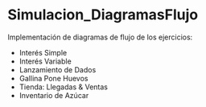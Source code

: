 # Simulacion_DiagramasFlujo
Implementación de diagramas de flujo de los ejercicios:
- Interés Simple
- Interés Variable
- Lanzamiento de Dados
- Gallina Pone Huevos
- Tienda: Llegadas & Ventas
- Inventario de Azúcar
